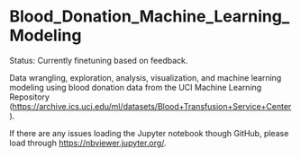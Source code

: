 # Blood_Donation_Machine_Learning_Modeling

Status: Currently finetuning based on feedback.

Data wrangling, exploration, analysis, visualization, and machine learning modeling using blood donation data from the UCI Machine Learning Repository (https://archive.ics.uci.edu/ml/datasets/Blood+Transfusion+Service+Center).

If there are any issues loading the Jupyter notebook though GitHub, please load through https://nbviewer.jupyter.org/.
